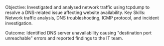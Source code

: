 Objective: Investigated and analysed network traffic using tcpdump to resolve a DNS-related issue affecting website availability.
Key Skills: Network traffic analysis, DNS troubleshooting, ICMP protocol, and incident investigation.

Outcome: Identified DNS server unavailability causing "destination port unreachable" errors and reported findings to the IT team.
